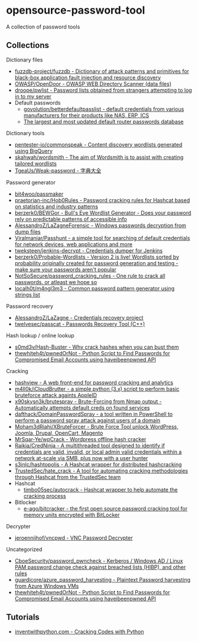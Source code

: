 # opensource-password-tool

A collection of password tools

## Collections

Dictionary files

* [fuzzdb-project/fuzzdb - Dictionary of attack patterns and primitives for black-box application fault injection and resource discovery](https://github.com/fuzzdb-project/fuzzdb)
* [OWASP/OpenDoor - OWASP WEB Directory Scanner (data files)](https://github.com/stanislav-web/OpenDoor/tree/master/data)
* [droope/pwlist - Password lists obtained from strangers attempting to log in to my server](https://github.com/droope/pwlist)
* Default passwords
  * [govolution/betterdefaultpasslist - default credentials from various manufacturers for their products like NAS, ERP, ICS](https://github.com/govolution/betterdefaultpasslist)
  * [The largest and most updated default router passwords database](http://routerpasswords.com/)

Dictionary tools

* [pentester-io/commonspeak - Content discovery wordlists generated using BigQuery](https://github.com/pentester-io/commonspeak)
* [skahwah/wordsmith - The aim of Wordsmith is to assist with creating tailored wordlists](https://github.com/skahwah/wordsmith)
* [TgeaUs/Weak-password - 字典大全](https://github.com/TgeaUs/Weak-password)

Password generator

* [bit4woo/passmaker](https://github.com/bit4woo/passmaker)
* [praetorian-inc/Hob0Rules - Password cracking rules for Hashcat based on statistics and industry patterns](https://github.com/praetorian-inc/Hob0Rules/)
* [berzerk0/BEWGor - Bull's Eye Wordlist Generator - Does your password rely on predictable patterns of accessible info](https://github.com/berzerk0/BEWGor)
* [AlessandroZ/LaZagneForensic - Windows passwords decryption from dump files](https://github.com/AlessandroZ/LaZagneForensic)
* [Viralmaniar/Passhunt - a simple tool for searching of default credentials for network devices, web applications and more](https://github.com/Viralmaniar/Passhunt)
* [tweksteen/jenkins-decrypt - Credentials dumper for Jenkins](https://github.com/tweksteen/jenkins-decrypt)
* [berzerk0/Probable-Wordlists - Version 2 is live! Wordlists sorted by probability originally created for password generation and testing - make sure your passwords aren't popular](https://github.com/berzerk0/Probable-Wordlists)
* [NotSoSecure/password_cracking_rules - One rule to crack all passwords. or atleast we hope so](https://github.com/NotSoSecure/password_cracking_rules)
* [localh0t/m4ngl3m3 - Common password pattern generator using strings list](https://github.com/localh0t/m4ngl3m3)

Password recovery

* [AlessandroZ/LaZagne - Credentials recovery project](https://github.com/AlessandroZ/LaZagne)
* [twelvesec/passcat - Passwords Recovery Tool (C++)](https://github.com/twelvesec/passcat)

Hash lookup / online lookup

* [s0md3v/Hash-Buster - Why crack hashes when you can bust them](https://github.com/s0md3v/Hash-Buster)
* [thewhiteh4t/pwnedOrNot - Python Script to Find Passwords for Compromised Email Accounts using haveibeenpwned API](https://github.com/thewhiteh4t/pwnedOrNot)

Cracking

* [hashview - A web front-end for password cracking and analytics](https://github.com/hashview/hashview)
* [m4ll0k/iCloudBrutter - a simple python (3.x) script to perform basic bruteforce attack againts AppleID](https://github.com/m4ll0k/iCloudBrutter)
* [x90skysn3k/brutespray - Brute-Forcing from Nmap output - Automatically attempts default creds on found services](https://github.com/x90skysn3k/brutespray)
* [dafthack/DomainPasswordSpray - a tool written in PowerShell to perform a password spray attack against users of a domain](https://github.com/dafthack/DomainPasswordSpray)
* [Moham3dRiahi/XBruteForcer - Brute Force Tool unlock WordPress, Joomla, Drupal, OpenCart, Magento](https://github.com/Moham3dRiahi/XBruteForcer)
* [MrSqar-Ye/wpCrack - Wordpress offline hash cracker](https://github.com/MrSqar-Ye/wpCrack)
* [Raikia/CredNinja - A multithreaded tool designed to identify if credentials are valid, invalid, or local admin valid credentials within a network at-scale via SMB, plus now with a user hunter](https://github.com/Raikia/CredNinja)
* [s3inlc/hashtopolis - A Hashcat wrapper for distributed hashcracking](https://github.com/s3inlc/hashtopolis)
* [TrustedSec/hate_crack - A tool for automating cracking methodologies through Hashcat from the TrustedSec team](https://github.com/TrustedSec/hate_crack)
* Hashcat
  * [timbo05sec/autocrack - Hashcat wrapper to help automate the cracking process](https://github.com/timbo05sec/autocrack)
* Bitlocker
  * [e-ago/bitcracker - the first open source password cracking tool for memory units encrypted with BitLocker](https://github.com/e-ago/bitcracker)

Decrypter

* [jeroennijhof/vncpwd - VNC Password Decrypter](https://github.com/jeroennijhof/vncpwd)

Uncategorized

* [CboeSecurity/password_pwncheck - Kerberos / Windows AD / Linux PAM password change check against breached lists (HIBP), and other rules](https://github.com/CboeSecurity/password_pwncheck)
* [guardicore/azure_password_harvesting - Plaintext Password harvesting from Azure Windows VMs](https://github.com/guardicore/azure_password_harvesting)
* [thewhiteh4t/pwnedOrNot - Python Script to Find Passwords for Compromised Email Accounts using haveibeenpwned API](https://github.com/thewhiteh4t/pwnedOrNot)

## Tutorials

* [inventwithpython.com - Cracking Codes with Python](http://inventwithpython.com/cracking/)

